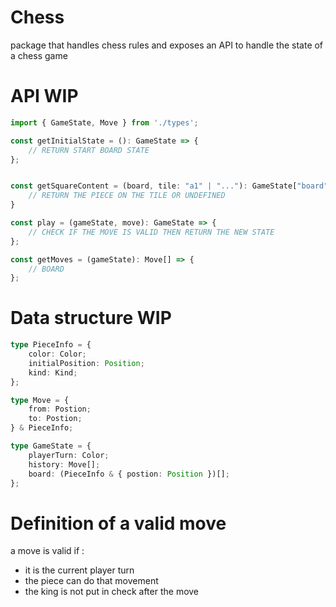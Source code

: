 # Chess

package that handles chess rules and exposes an API to handle the state of a chess game

# API WIP

```ts
import { GameState, Move } from './types';

const getInitialState = (): GameState => {
    // RETURN START BOARD STATE
};


const getSquareContent = (board, tile: "a1" | "..."): GameState["board"][number] | undefined => {// 
    // RETURN THE PIECE ON THE TILE OR UNDEFINED
}

const play = (gameState, move): GameState => {
    // CHECK IF THE MOVE IS VALID THEN RETURN THE NEW STATE
};

const getMoves = (gameState): Move[] => {
    // BOARD
};
```

# Data structure WIP

```ts
type PieceInfo = {
    color: Color;
    initialPosition: Position;
    kind: Kind;
};

type Move = {
    from: Postion;
    to: Postion;
} & PieceInfo;

type GameState = {
    playerTurn: Color;
    history: Move[];
    board: (PieceInfo & { postion: Position })[];
};
```

# Definition of a valid move

a move is valid if :

- it is the current player turn
- the piece can do that movement
- the king is not put in check after the move